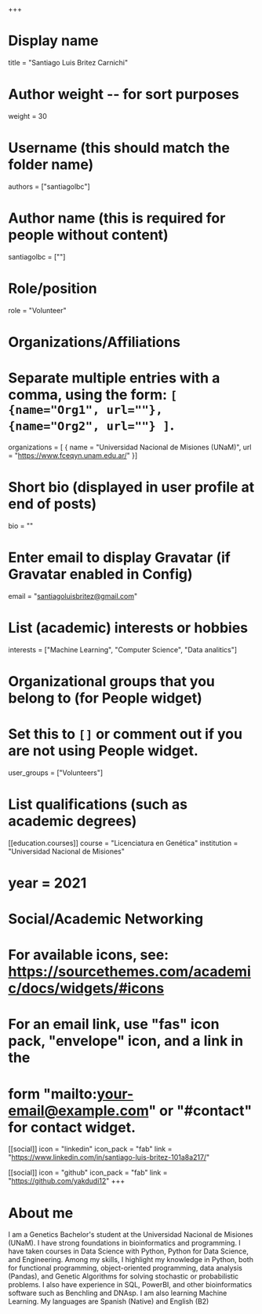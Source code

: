 +++
# Display name
title = "Santiago Luis Britez Carnichi"

# Author weight -- for sort purposes
weight = 30

# Username (this should match the folder name)
authors = ["santiagolbc"]

# Author name (this is required for people without content)
santiagolbc = [""]

# Role/position
role = "Volunteer"

# Organizations/Affiliations
#   Separate multiple entries with a comma, using the form: `[ {name="Org1", url=""}, {name="Org2", url=""} ]`.
organizations = [ { name = "Universidad Nacional de Misiones (UNaM)", url = "https://www.fceqyn.unam.edu.ar/" }]

# Short bio (displayed in user profile at end of posts)
bio = ""

# Enter email to display Gravatar (if Gravatar enabled in Config)
email = "santiagoluisbritez@gmail.com"

# List (academic) interests or hobbies
interests = ["Machine Learning", "Computer Science", "Data analitics"]  

# Organizational groups that you belong to (for People widget)
#   Set this to `[]` or comment out if you are not using People widget.
user_groups = ["Volunteers"]

# List qualifications (such as academic degrees)

[[education.courses]]
course = "Licenciatura en Genética"
institution = "Universidad Nacional de Misiones"
# year = 2021

# Social/Academic Networking
# For available icons, see: https://sourcethemes.com/academic/docs/widgets/#icons
#   For an email link, use "fas" icon pack, "envelope" icon, and a link in the
#   form "mailto:your-email@example.com" or "#contact" for contact widget.

[[social]]
  icon = "linkedin"
  icon_pack = "fab"
  link = "https://www.linkedin.com/in/santiago-luis-britez-101a8a217/"

[[social]]
  icon = "github"
  icon_pack = "fab"
  link = "https://github.com/yakdudi12"
+++

# About me 

I am a Genetics Bachelor's student at the Universidad Nacional de Misiones (UNaM). I have strong foundations in bioinformatics and programming. I have taken courses in Data Science with Python, Python for Data Science, and Engineering. Among my skills, I highlight my knowledge in Python, both for functional programming, object-oriented programming, data analysis (Pandas), and Genetic Algorithms for solving stochastic or probabilistic problems. I also have experience in SQL, PowerBI, and other bioinformatics software such as Benchling and DNAsp. I am also learning Machine Learning. My languages are Spanish (Native) and English (B2)